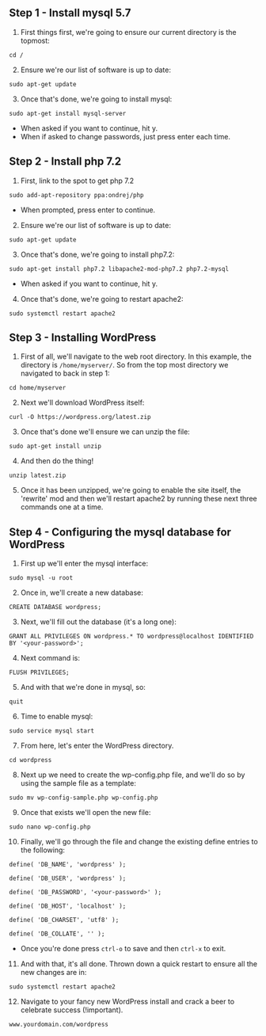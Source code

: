 ## Step 1  - Install mysql 5.7

1. First things first, we're going to ensure our current directory is the topmost:

``cd /``

2. Ensure we're our list of software is up to date:  

``sudo apt-get update``

3. Once that's done, we're going to install mysql:

``sudo apt-get install mysql-server``

* When asked if you want to continue, hit y.
* When if asked to change passwords, just press enter each time.
  
  
## Step 2 - Install php 7.2

1. First, link to the spot to get php 7.2

``sudo add-apt-repository ppa:ondrej/php``  

* When prompted, press enter to continue.  
  
2. Ensure we're our list of software is up to date:  

``sudo apt-get update``

3. Once that's done, we're going to install php7.2:   

``sudo apt-get install php7.2 libapache2-mod-php7.2 php7.2-mysql``

* When asked if you want to continue, hit y.
  
4. Once that's done, we're going to restart apache2:

``sudo systemctl restart apache2``
  

## Step 3 - Installing WordPress

1. First of all, we'll navigate to the web root directory. In this example, the directory is ``/home/myserver/``. So from the top most directory we navigated to back in step 1:

``cd home/myserver``

2. Next we'll download WordPress itself:  

``curl -O https://wordpress.org/latest.zip``

3. Once that's done we'll ensure we can unzip the file:

``sudo apt-get install unzip``

4. And then do the thing!

``unzip latest.zip``

5. Once it has been unzipped, we're going to enable the site itself, the 'rewrite' mod and then we'll restart apache2 by running these next three commands one at a time.


## Step 4 - Configuring the mysql database for WordPress

1. First up we'll enter the mysql interface:

``sudo mysql -u root``

2. Once in, we'll create a new database:

``CREATE DATABASE wordpress;``

3. Next, we'll fill out the database (it's a long one):

``GRANT ALL PRIVILEGES ON wordpress.* TO wordpress@localhost IDENTIFIED BY '<your-password>';``

4. Next command is:

``FLUSH PRIVILEGES;``

5. And with that we're done in mysql, so:

``quit``

6. Time to enable mysql:

``sudo service mysql start``

7. From here, let's enter the WordPress directory.

``cd wordpress``

8. Next up we need to create the wp-config.php file, and we'll do so by using the sample file as a template:

``sudo mv wp-config-sample.php wp-config.php ``

9. Once that exists we'll open the new file:

``sudo nano wp-config.php``

10. Finally, we'll go through the file and change the existing define entries to the following:
      
``define( 'DB_NAME', 'wordpress' );``

``define( 'DB_USER', 'wordpress' );``

``define( 'DB_PASSWORD', '<your-password>' );``

``define( 'DB_HOST', 'localhost' );``

``define( 'DB_CHARSET', 'utf8' );``

``define( 'DB_COLLATE', '' );``

* Once you're done press ``ctrl-o`` to save and then ``ctrl-x`` to exit.

11. And with that, it's all done. Thrown down a quick restart to ensure all the new changes are in:

``sudo systemctl restart apache2``

12. Navigate to your fancy new WordPress install and crack a beer to celebrate success (!important).

``www.yourdomain.com/wordpress``
